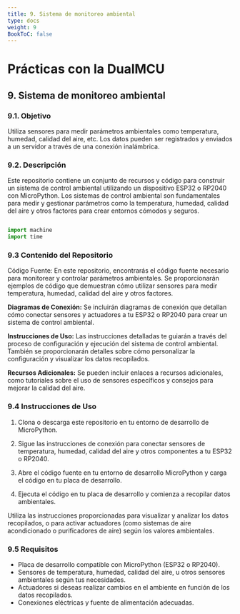 ```yaml
---
title: 9. Sistema de monitoreo ambiental
type: docs
weight: 9
BookToC: false
---
```


# Prácticas con la DualMCU

## 9. Sistema de monitoreo ambiental
### 9.1. Objetivo
Utiliza sensores para medir parámetros ambientales como
temperatura, humedad, calidad del aire, etc. Los datos pueden ser registrados y enviados a un servidor
a través de una conexión inalámbrica.

### 9.2. Descripción
Este repositorio contiene un conjunto de recursos y código para construir un sistema de control ambiental utilizando un dispositivo ESP32 o RP2040 con MicroPython. Los sistemas de control ambiental son fundamentales para medir y gestionar parámetros como la temperatura, humedad, calidad del aire y otros factores para crear entornos cómodos y seguros.

```python

import machine
import time


```


### 9.3 Contenido del Repositorio
Código Fuente: En este repositorio, encontrarás el código fuente necesario para monitorear y controlar parámetros ambientales. Se proporcionarán ejemplos de código que demuestran cómo utilizar sensores para medir temperatura, humedad, calidad del aire y otros factores.

**Diagramas de Conexión:** Se incluirán diagramas de conexión que detallan cómo conectar sensores y actuadores a tu ESP32 o RP2040 para crear un sistema de control ambiental.

**Instrucciones de Uso:** Las instrucciones detalladas te guiarán a través del proceso de configuración y ejecución del sistema de control ambiental. También se proporcionarán detalles sobre cómo personalizar la configuración y visualizar los datos recopilados.

**Recursos Adicionales:** Se pueden incluir enlaces a recursos adicionales, como tutoriales sobre el uso de sensores específicos y consejos para mejorar la calidad del aire.

### 9.4 Instrucciones de Uso
1. Clona o descarga este repositorio en tu entorno de desarrollo de MicroPython.

1. Sigue las instrucciones de conexión para conectar sensores de temperatura, humedad, calidad del aire y otros componentes a tu ESP32 o RP2040.

1. Abre el código fuente en tu entorno de desarrollo MicroPython y carga el código en tu placa de desarrollo.

1. Ejecuta el código en tu placa de desarrollo y comienza a recopilar datos ambientales.

Utiliza las instrucciones proporcionadas para visualizar y analizar los datos recopilados, o para activar actuadores (como sistemas de aire acondicionado o purificadores de aire) según los valores ambientales.

### 9.5 Requisitos
+ Placa de desarrollo compatible con MicroPython (ESP32 o RP2040).
+ Sensores de temperatura, humedad, calidad del aire, u otros sensores ambientales según tus necesidades.
+ Actuadores si deseas realizar cambios en el ambiente en función de los datos recopilados.
+ Conexiones eléctricas y fuente de alimentación adecuadas.